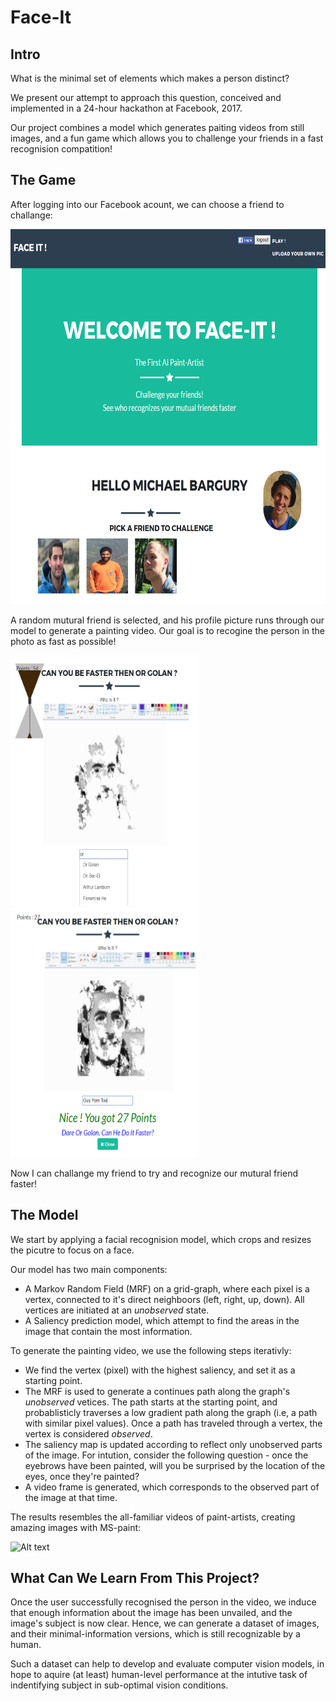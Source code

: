 # Face-It

## Intro

What is the minimal set of elements which makes a person distinct?

We present our attempt to approach this question, conceived and implemented in a 24-hour hackathon at Facebook, 2017.

Our project combines a model which generates paiting videos from still images, and a fun game which allows you to challenge your friends in a fast recognision compatition!

## The Game

After logging into our Facebook acount, we can choose a friend to challange:

<!---![Alt text](/demo/pick.png?raw=true "Welcome, pick a friend")-->

<img src="/demo/pick.png" alt="Welcome & Pick a friend" width="600" height="600" />

A random mutural friend is selected, and his profile picture runs through our model to generate a painting video. Our goal is to recogine the person in the photo as fast as possible!

<img src="/demo/or.png" alt="Wrong choice" width="300" height="400" /> <img src="/demo/guy.png" alt="Correct!" width="300" height="400" /> 

Now I can challange my friend to try and recognize our mutural friend faster!

## The Model

We start by applying a facial recognision model, which crops and resizes the picutre to focus on a face.

Our model has two main components:

- A Markov Random Field (MRF) on a grid-graph, where each pixel is a vertex, connected to it's direct neighboors (left, right, up, down).
All vertices are initiated at an *unobserved* state.
- A Saliency prediction model, which attempt to find the areas in the image that contain the most information.

To generate the painting video, we use the following steps iterativly:
- We find the vertex (pixel) with the highest saliency, and set it as a starting point.
- The MRF is used to generate a continues path along the graph's *unobserved* vetices. The path starts at the starting point, and probablisticly traverses a low gradient path along the graph (i.e, a path with similar pixel values). Once a path has traveled through a vertex, the vertex is considered *observed*.
- The saliency map is updated according to reflect only unobserved parts of the image. For intution, consider the following question - once the eyebrows have been painted, will you be surprised by the location of the eyes, once they're painted?
- A video frame is generated, which corresponds to the observed part of the image at that time.

The results resembles the all-familiar videos of paint-artists, creating amazing images with MS-paint:

![Alt text](/web-service/static/vid/guy_vid.gif?raw=true "Result")

## What Can We Learn From This Project?

Once the user successfully recognised the person in the video, we induce that enough information about the image has been unvailed, and the image's subject is now clear. Hence, we can generate a dataset of images, and their minimal-information versions, which is still recognizable by a human.

Such a dataset can help to develop and evaluate computer vision models, in hope to aquire (at least) human-level performance at the intutive task of indentifying subject in sub-optimal vision conditions.
